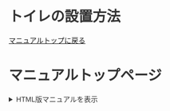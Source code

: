 # トイレの設置方法

[マニュアルトップに戻る](README.md)

# マニュアルトップページ


<details>
<summary>HTML版マニュアルを表示</summary>
  
<!DOCTYPE html>
<html lang="ja">
<head>
    <meta charset="UTF-8">
    <meta name="viewport" content="width=device-width, initial-scale=1.0">
    <title>トイレの設置手順</title>
    <style>
        body {
            font-family: 'Hiragino Sans', 'Hiragino Kaku Gothic ProN', 'Noto Sans JP', sans-serif;
            margin: 0;
            padding: 20px;
            color: #333;
            max-width: 800px;
            margin: 0 auto;
        }
        
        h1 {
            text-align: center;
            color: #333;
            margin-bottom: 20px;
            border-bottom: 1px solid #ccc;
            padding-bottom: 10px;
        }
        
        .section-container {
            display: block;
            margin-bottom: 20px;
        }
        
        .section {
            width: 100%;
            background-color: #f9f9f9;
            border-radius: 5px;
            padding: 15px;
            box-shadow: 0 1px 3px rgba(0,0,0,0.1);
            margin-bottom: 20px;
            box-sizing: border-box;
        }
        
        .section-title {
            font-size: 18px;
            color: #1a73e8;
            margin-top: 0;
            margin-bottom: 15px;
            font-weight: bold;
            background-color: #1a73e8;
            color: white;
            padding: 8px 15px;
            border-radius: 3px;
        }
        
        .step-container {
            margin-bottom: 10px;
            padding: 0 5px;
        }
        
        .step {
            display: flex;
            align-items: flex-start;
            margin-bottom: 8px;
        }
        
        .step-number {
            background-color: #1a73e8;
            color: white;
            width: 24px;
            height: 24px;
            border-radius: 50%;
            display: flex;
            justify-content: center;
            align-items: center;
            margin-right: 10px;
            flex-shrink: 0;
            font-size: 14px;
        }
        
        .step-content {
            flex: 1;
        }
        
        .tools-materials {
            display: block;
            margin-bottom: 20px;
        }
        
        .tools-materials-section {
            width: 100%;
            background-color: #f9f9f9;
            border-radius: 5px;
            padding: 15px;
            box-shadow: 0 1px 3px rgba(0,0,0,0.1);
            margin-bottom: 20px;
            box-sizing: border-box;
        }
        
        .tools-materials-title {
            font-size: 18px;
            color: #333;
            margin-top: 0;
            margin-bottom: 15px;
            font-weight: bold;
            background-color: #333;
            color: white;
            padding: 8px 15px;
            border-radius: 3px;
        }
        
        .tools-materials-list {
            display: flex;
            flex-wrap: wrap;
        }
        
        .tool-material-item {
            width: 50%;
            display: flex;
            align-items: center;
            margin-bottom: 8px;
        }
        
        .tool-material-item:before {
            content: "•";
            color: #1a73e8;
            margin-right: 8px;
            font-weight: bold;
        }
        
        .notes {
            background-color: #fef2f2;
            border-radius: 5px;
            padding: 15px;
            margin-top: 20px;
            border-left: 4px solid #dc2626;
        }
        
        .notes-title {
            font-size: 18px;
            color: #dc2626;
            margin-top: 0;
            margin-bottom: 10px;
            font-weight: bold;
        }
        
        .note-item {
            display: flex;
            align-items: flex-start;
            margin-bottom: 5px;
        }
        
        .note-item:before {
            content: "•";
            color: #dc2626;
            margin-right: 8px;
            font-weight: bold;
        }
        
        .see-more {
            text-align: right;
            color: #1a73e8;
            font-size: 14px;
            margin-top: 10px;
            cursor: pointer;
        }
    </style>
</head>
<body>
    <h1>トイレの設置手順</h1>
    
    <div class="section-container">
        <div class="section">
            <h2 class="section-title">1. 準備作業</h2>
            <div class="step-container">
                <div class="step">
                    <div class="step-number">1</div>
                    <div class="step-content">水道の元栓を閉める</div>
                </div>
                <div class="step">
                    <div class="step-number">2</div>
                    <div class="step-content">古いトイレの撤去</div>
                </div>
                <div class="step">
                    <div class="step-number">3</div>
                    <div class="step-content">床の清掃・確認</div>
                </div>
            </div>
            <div class="see-more" id="toggle-details">追加作業の詳細を見る</div>
            
            <div id="additional-details" style="display: none; margin-top: 15px;">
                <div class="section-detail">
                    <h3 style="font-size: 16px; margin-bottom: 10px; color: #333; background-color: #e6f2ff; padding: 5px 10px;">詳細な手順</h3>
                    <ul style="list-style-type: none; padding-left: 10px; margin-top: 5px;">
                        <li style="margin-bottom: 5px; font-size: 14px;">• 水道メーターを確認しておきましょう</li>
                        <li style="margin-bottom: 5px; font-size: 14px;">• 工具の準備をしておく</li>
                        <li style="margin-bottom: 5px; font-size: 14px;">• 作業スペースを確保する</li>
                        <li style="margin-bottom: 5px; font-size: 14px;">• 排水口の寸法を測定しておく</li>
                    </ul>
                </div>
                
                <div class="step-container" style="margin-top: 15px;">
                    <div class="step">
                        <div class="step-number" style="background-color: #2196F3;">1</div>
                        <div class="step-content">給水管からの水漏れがないことを確認してから、慎重に元栓を時計回りに回して閉めます</div>
                    </div>
                    <div class="step">
                        <div class="step-number" style="background-color: #2196F3;">2</div>
                        <div class="step-content">タンクの水を抜いてから、給水管を外します（水が残っている場合があります）</div>
                    </div>
                    <div class="step">
                        <div class="step-number" style="background-color: #2196F3;">3</div>
                        <div class="step-content">床のボルトカバーを外し、ナットを緩めて取り外します（古いボルトは錆びている場合があります）</div>
                    </div>
                    <div class="step">
                        <div class="step-number" style="background-color: #2196F3;">4</div>
                        <div class="step-content">トイレと床の間のコーキングをカッターなどで慎重に切り離します</div>
                    </div>
                </div>
                
                <div class="notes" style="background-color: #ffebee; padding: 10px; margin-top: 15px; border-left: 3px solid #f44336; font-size: 14px;">
                    <h4 style="margin-top: 0; margin-bottom: 5px; color: #d32f2f;">注意点</h4>
                    <div style="margin-bottom: 5px;">• 古いトイレの撤去作業は力が必要になることがあります。無理をせず二人で行うことをお勧めします。</div>
                    <div style="margin-bottom: 5px;">• 給水管や排水管を取り外す際は、床や壁を傷つけないように注意してください。</div>
                    <div style="margin-bottom: 5px;">• 古いボルトが錆びついている場合は、潤滑油を使用するか専門家に相談することをお勧めします。</div>
                </div>
                
                <div class="tips" style="background-color: #e8f5e9; padding: 10px; margin-top: 15px; border-left: 3px solid #4caf50; font-size: 14px;">
                    <h4 style="margin-top: 0; margin-bottom: 5px; color: #2e7d32;">アドバイス</h4>
                    <div style="margin-bottom: 5px;">• 作業前に写真を撮っておくと、配管の位置や接続方法を覚えておくのに役立ちます。特にトイレの裏側の配管接続は複雑な場合があります。</div>
                    <div style="margin-bottom: 5px;">• 古いワックスリングは完全に取り除き、床の排水口周辺をよく清掃してください。残留物があると新しいトイレの設置に影響します。</div>
                </div>
            </div>
            
            <script>
                document.getElementById('toggle-details').addEventListener('click', function() {
                    var details = document.getElementById('additional-details');
                    if (details.style.display === 'none') {
                        details.style.display = 'block';
                        this.textContent = '詳細を閉じる';
                    } else {
                        details.style.display = 'none';
                        this.textContent = '追加作業の詳細を見る';
                    }
                });
            </script>
        </div>
        
        <div class="section">
            <h2 class="section-title">2. 設置準備</h2>
            <div class="step-container">
                <div class="step">
                    <div class="step-number">4</div>
                    <div class="step-content">新しいトイレの設置準備</div>
                </div>
                <div class="step">
                    <div class="step-number">5</div>
                    <div class="step-content">ワックスリングの設置</div>
                </div>
            </div>
            <div class="see-more" id="toggle-details-2">追加作業の詳細を見る</div>
            
            <div id="additional-details-2" style="display: none; margin-top: 15px;">
                <div class="section-detail">
                    <h3 style="font-size: 16px; margin-bottom: 10px; color: #333; background-color: #e6f2ff; padding: 5px 10px;">詳細な手順</h3>
                    <ul style="list-style-type: none; padding-left: 10px; margin-top: 5px;">
                        <li style="margin-bottom: 5px; font-size: 14px;">• 開封前に新しいトイレの部品をすべて確認する</li>
                        <li style="margin-bottom: 5px; font-size: 14px;">• 説明書を一読しておく</li>
                        <li style="margin-bottom: 5px; font-size: 14px;">• 排水口の寸法と新しいトイレの適合を再確認</li>
                        <li style="margin-bottom: 5px; font-size: 14px;">• 床のフランジの状態を確認する</li>
                    </ul>
                </div>
                
                <div class="step-container" style="margin-top: 15px;">
                    <div class="step">
                        <div class="step-number" style="background-color: #2196F3;">1</div>
                        <div class="step-content">床のフランジ（排水口）に損傷がないか確認します。損傷がある場合は修理または交換が必要です</div>
                    </div>
                    <div class="step">
                        <div class="step-number" style="background-color: #2196F3;">2</div>
                        <div class="step-content">新しい固定ボルトをフランジの溝に差し込みます。頭を下にして正しい位置に設置してください</div>
                    </div>
                    <div class="step">
                        <div class="step-number" style="background-color: #2196F3;">3</div>
                        <div class="step-content">新しいワックスリングをフランジの上に置きます。テーパー側が上になるように設置するか、メーカーの指示に従ってください</div>
                    </div>
                    <div class="step">
                        <div class="step-number" style="background-color: #2196F3;">4</div>
                        <div class="step-content">ワックスリングは指で押さえたり形を変えたりしないでください。変形すると密閉性が損なわれます</div>
                    </div>
                </div>
                
                <div class="notes" style="background-color: #ffebee; padding: 10px; margin-top: 15px; border-left: 3px solid #f44336; font-size: 14px;">
                    <h4 style="margin-top: 0; margin-bottom: 5px; color: #d32f2f;">注意点</h4>
                    <div style="margin-bottom: 5px;">• フランジの高さが床面より低い場合、フランジエクステンダーが必要になることがあります。</div>
                    <div style="margin-bottom: 5px;">• ワックスリングは一度使用したら再利用できません。設置に失敗した場合は新しいものを使用してください。</div>
                    <div style="margin-bottom: 5px;">• 床が平らでない場合は、設置前に床の修正が必要になる場合があります。</div>
                </div>
                
                <div class="tips" style="background-color: #e8f5e9; padding: 10px; margin-top: 15px; border-left: 3px solid #4caf50; font-size: 14px;">
                    <h4 style="margin-top: 0; margin-bottom: 5px; color: #2e7d32;">アドバイス</h4>
                    <div style="margin-bottom: 5px;">• ワックスリングの代わりにゴム製のリングを使用することもできます。ゴム製リングは再利用可能で設置が簡単です。</div>
                    <div style="margin-bottom: 5px;">• 固定ボルトが動かないように、一時的にマスキングテープで固定すると作業がしやすくなります。</div>
                    <div style="margin-bottom: 5px;">• トイレ設置時に姿勢を低くするため、あらかじめ膝当てパッドを用意しておくと便利です。</div>
                </div>
            </div>
            
            <script>
                document.getElementById('toggle-details-2').addEventListener('click', function() {
                    var details = document.getElementById('additional-details-2');
                    if (details.style.display === 'none') {
                        details.style.display = 'block';
                        this.textContent = '詳細を閉じる';
                    } else {
                        details.style.display = 'none';
                        this.textContent = '追加作業の詳細を見る';
                    }
                });
            </script>
        </div>
        
        <div class="section">
            <h2 class="section-title">3. 本体設置</h2>
            <div class="step-container">
                <div class="step">
                    <div class="step-number">6</div>
                    <div class="step-content">トイレ本体の設置</div>
                </div>
                <div class="step">
                    <div class="step-number">7</div>
                    <div class="step-content">給水管の接続</div>
                </div>
                <div class="step">
                    <div class="step-number">8</div>
                    <div class="step-content">タンクと便器の接続</div>
                </div>
                <div class="step">
                    <div class="step-number">9</div>
                    <div class="step-content">固定ボルトの締め付け</div>
                </div>
            </div>
            <div class="see-more" id="toggle-details-3">追加作業の詳細を見る</div>
            
            <div id="additional-details-3" style="display: none; margin-top: 15px;">
                <div class="section-detail">
                    <h3 style="font-size: 16px; margin-bottom: 10px; color: #333; background-color: #e6f2ff; padding: 5px 10px;">詳細な手順</h3>
                    <ul style="list-style-type: none; padding-left: 10px; margin-top: 5px;">
                        <li style="margin-bottom: 5px; font-size: 14px;">• 設置前に便器とタンクの部品を確認</li>
                        <li style="margin-bottom: 5px; font-size: 14px;">• ガスケットやシールの位置を確認</li>
                        <li style="margin-bottom: 5px; font-size: 14px;">• 便器内部の固定具を準備</li>
                        <li style="margin-bottom: 5px; font-size: 14px;">• 給水管の新品への交換を検討</li>
                    </ul>
                </div>
                
                <div class="step-container" style="margin-top: 15px;">
                    <div class="step">
                        <div class="step-number" style="background-color: #2196F3;">1</div>
                        <div class="step-content">便器を慎重に固定ボルトの上に合わせます。この時、便器を前後左右に少し動かして調整し、ワックスリングに正確に合わせます</div>
                    </div>
                    <div class="step">
                        <div class="step-number" style="background-color: #2196F3;">2</div>
                        <div class="step-content">便器が正しい位置に来たら、ワックスリングの上にしっかりと押し下げて密閉します。この時、便器を強く押し付けるようにします</div>
                    </div>
                    <div class="step">
                        <div class="step-number" style="background-color: #2196F3;">3</div>
                        <div class="step-content">固定ボルトにワッシャーとナットを取り付け、交互に少しずつ締めていきます。強く締めすぎると陶器が割れる恐れがあるので注意してください</div>
                    </div>
                    <div class="step">
                        <div class="step-number" style="background-color: #2196F3;">4</div>
                        <div class="step-content">タンクのボトムガスケットを確認し、便器の給水口に合わせてタンクを設置します。取付ボルトを使用してタンクを便器に固定します</div>
                    </div>
                    <div class="step">
                        <div class="step-number" style="background-color: #2196F3;">5</div>
                        <div class="step-content">給水管を取り付ける前に、給水ナットにゴムワッシャーが正しく入っていることを確認します</div>
                    </div>
                    <div class="step">
                        <div class="step-number" style="background-color: #2196F3;">6</div>
                        <div class="step-content">給水管をタンクと給水栓に接続します。この時、給水管をねじらないように注意しながら手で締めた後、レンチで1/4回転程度締めます</div>
                    </div>
                </div>
                
                <div class="notes" style="background-color: #ffebee; padding: 10px; margin-top: 15px; border-left: 3px solid #f44336; font-size: 14px;">
                    <h4 style="margin-top: 0; margin-bottom: 5px; color: #d32f2f;">注意点</h4>
                    <div style="margin-bottom: 5px;">• 固定ボルトの締め付けは均等に行い、片側だけ強く締めないようにしてください。</div>
                    <div style="margin-bottom: 5px;">• 便器が揺れる場合は、プラスチック製のシムを使用して水平を調整してください。</div>
                    <div style="margin-bottom: 5px;">• タンクと便器の接続部からの水漏れは非常に厄介です。タンク取付け時はガスケットの位置に十分注意してください。</div>
                    <div style="margin-bottom: 5px;">• 給水管の接続部は最も水漏れが起こりやすい場所です。必要以上に締め付けるとナットが割れる恐れがあります。</div>
                </div>
                
                <div class="tips" style="background-color: #e8f5e9; padding: 10px; margin-top: 15px; border-left: 3px solid #4caf50; font-size: 14px;">
                    <h4 style="margin-top: 0; margin-bottom: 5px; color: #2e7d32;">アドバイス</h4>
                    <div style="margin-bottom: 5px;">• 便器の取り付け前に、床が水平かどうか水準器で確認しておくと良いでしょう。</div>
                    <div style="margin-bottom: 5px;">• 給水管は柔軟性のあるステンレスメッシュタイプを使用すると、取り付けが簡単で長持ちします。</div>
                    <div style="margin-bottom: 5px;">• ボルトカバーを取り付ける前に、少量のシリコングリースをボルトに塗っておくと、将来の取り外しが容易になります。</div>
                    <div style="margin-bottom: 5px;">• タンクの取り付け時は、タンク内部の部品が正しく配置されているか確認してから便器に設置してください。</div>
                </div>
            </div>
            
            <script>
                document.getElementById('toggle-details-3').addEventListener('click', function() {
                    var details = document.getElementById('additional-details-3');
                    if (details.style.display === 'none') {
                        details.style.display = 'block';
                        this.textContent = '詳細を閉じる';
                    } else {
                        details.style.display = 'none';
                        this.textContent = '追加作業の詳細を見る';
                    }
                });
            </script>
        </div>
        
        <div class="section">
            <h2 class="section-title">4. 仕上げ確認</h2>
            <div class="step-container">
                <div class="step">
                    <div class="step-number">10</div>
                    <div class="step-content">水漏れテスト</div>
                </div>
                <div class="step">
                    <div class="step-number">11</div>
                    <div class="step-content">コーキング処理</div>
                </div>
                <div class="step">
                    <div class="step-number">12</div>
                    <div class="step-content">最終確認</div>
                </div>
            </div>
            <div class="see-more" id="toggle-details-4">追加作業の詳細を見る</div>
            
            <div id="additional-details-4" style="display: none; margin-top: 15px;">
                <div class="section-detail">
                    <h3 style="font-size: 16px; margin-bottom: 10px; color: #333; background-color: #e6f2ff; padding: 5px 10px;">詳細な手順</h3>
                    <ul style="list-style-type: none; padding-left: 10px; margin-top: 5px;">
                        <li style="margin-bottom: 5px; font-size: 14px;">• 水道の元栓を開く前の最終確認</li>
                        <li style="margin-bottom: 5px; font-size: 14px;">• 接続部すべての目視確認</li>
                        <li style="margin-bottom: 5px; font-size: 14px;">• タンク内部の調整機構の確認</li>
                        <li style="margin-bottom: 5px; font-size: 14px;">• 水量調整の確認方法</li>
                    </ul>
                </div>
                
                <div class="step-container" style="margin-top: 15px;">
                    <div class="step">
                        <div class="step-number" style="background-color: #2196F3;">1</div>
                        <div class="step-content">水道の元栓をゆっくりと開きます。急に開くと水圧で接続部に負担がかかります</div>
                    </div>
                    <div class="step">
                        <div class="step-number" style="background-color: #2196F3;">2</div>
                        <div class="step-content">タンクに水が溜まる間に、給水管の接続部や便器とタンクの接続部からの水漏れがないか注意深く確認します</div>
                    </div>
                    <div class="step">
                        <div class="step-number" style="background-color: #2196F3;">3</div>
                        <div class="step-content">タンクが満水になったら、水が適切なレベルで止まるか確認します。必要に応じてフロートの位置を調整してください</div>
                    </div>
                    <div class="step">
                        <div class="step-number" style="background-color: #2196F3;">4</div>
                        <div class="step-content">トイレを数回流して、便器とフランジの接続部からの水漏れがないか確認します。漏れがあればワックスリングの再設置が必要です</div>
                    </div>
                    <div class="step">
                        <div class="step-number" style="background-color: #2196F3;">5</div>
                        <div class="step-content">水漏れがないことを確認したら、トイレの底部にシリコンコーキングを施します。ただし、トイレの後ろ側は水漏れを早期発見できるようにコーキングしないことをお勧めします</div>
                    </div>
                    <div class="step">
                        <div class="step-number" style="background-color: #2196F3;">6</div>
                        <div class="step-content">コーキングが乾いたら、ボルトカバーを設置し、便座を取り付けて作業完了です</div>
                    </div>
                </div>
                
                <div class="notes" style="background-color: #ffebee; padding: 10px; margin-top: 15px; border-left: 3px solid #f44336; font-size: 14px;">
                    <h4 style="margin-top: 0; margin-bottom: 5px; color: #d32f2f;">注意点</h4>
                    <div style="margin-bottom: 5px;">• 水漏れの確認は十分な時間をかけて行ってください。微小な水漏れが後々大きな問題になることがあります。</div>
                    <div style="margin-bottom: 5px;">• コーキングは防水性と抗菌性のあるシリコン製のものを使用してください。</div>
                    <div style="margin-bottom: 5px;">• コーキング後は24時間程度使用を控え、完全に乾燥させてください。</div>
                    <div style="margin-bottom: 5px;">• タンク内の水位が高すぎると、オーバーフロー管から水が漏れることがあります。適切な水位に調整してください。</div>
                </div>
                
                <div class="tips" style="background-color: #e8f5e9; padding: 10px; margin-top: 15px; border-left: 3px solid #4caf50; font-size: 14px;">
                    <h4 style="margin-top: 0; margin-bottom: 5px; color: #2e7d32;">アドバイス</h4>
                    <div style="margin-bottom: 5px;">• コーキングを綺麗に仕上げるには、コーキングガンで線を引いた後、水で濡らした指でなぞると滑らかになります。</div>
                    <div style="margin-bottom: 5px;">• 設置完了後、トイレットペーパーを一枚便器内に置いて流してみると、水流の強さを確認できます。</div>
                    <div style="margin-bottom: 5px;">• 新しいトイレの取扱説明書は保管しておき、将来のメンテナンスや部品交換の際に参照できるようにしておくと便利です。</div>
                    <div style="margin-bottom: 5px;">• 設置後1週間程度は定期的に水漏れがないか確認することをお勧めします。特に便器の底部は注意深く観察してください。</div>
                </div>
            </div>
            
            <script>
                document.getElementById('toggle-details-4').addEventListener('click', function() {
                    var details = document.getElementById('additional-details-4');
                    if (details.style.display === 'none') {
                        details.style.display = 'block';
                        this.textContent = '詳細を閉じる';
                    } else {
                        details.style.display = 'none';
                        this.textContent = '追加作業の詳細を見る';
                    }
                });
            </script>
        </div>
    </div>
    
    <div class="tools-materials-section">
        <h2 class="tools-materials-title">必要な工具</h2>
        <div class="tools-materials-list">
            <div class="tool-material-item">モンキーレンチ</div>
            <div class="tool-material-item">スパナ</div>
            <div class="tool-material-item">ドライバー</div>
            <div class="tool-material-item">コーキングガン</div>
            <div class="tool-material-item">パテナイフ</div>
        </div>
    </div>
    
    <div class="tools-materials-section">
        <h2 class="tools-materials-title">必要な材料</h2>
        <div class="tools-materials-list">
            <div class="tool-material-item">トイレ一式</div>
            <div class="tool-material-item">ワックスリング</div>
            <div class="tool-material-item">シリコンコーキング</div>
            <div class="tool-material-item">給水管</div>
            <div class="tool-material-item">固定ボルト</div>
        </div>
    </div>
    
    <div class="notes">
        <h2 class="notes-title">注意事項</h2>
        <div class="note-item">水道の元栓を必ず閉める</div>
        <div class="note-item">重いトイレは二人で持つ</div>
        <div class="note-item">水漏れを必ず確認</div>
        <div class="note-item">不安な場合は専門業者に依頼</div>
    </div>
</body>
</html>

</details>

